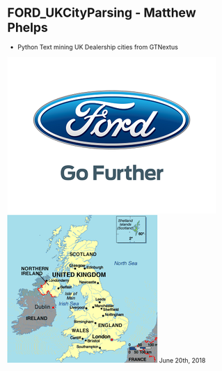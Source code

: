 # FORD_UKCityParsing - Matthew Phelps
* Python Text mining UK Dealership cities from GTNextus

 ![ford logo](img/ford2.png) ![picture of uk](img/uk.png)
 June 20th, 2018
